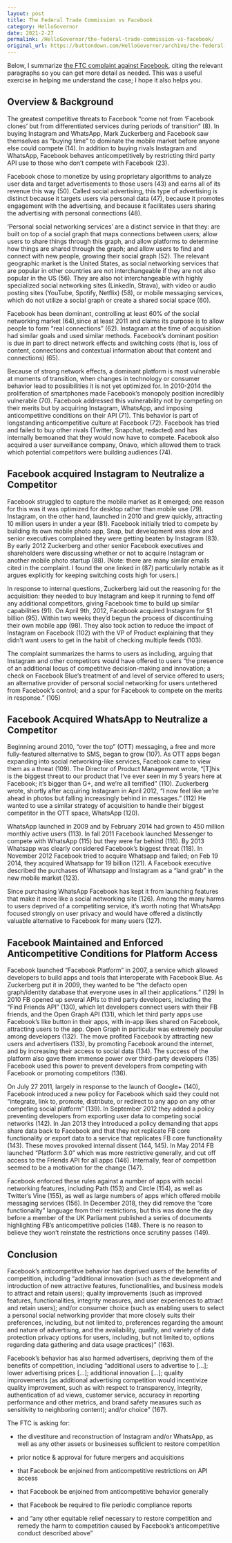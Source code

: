 ```yaml
---
layout: post
title: The Federal Trade Commission vs Facebook
category: HelloGovernor
date: 2021-2-27
permalink: /HelloGovernor/the-federal-trade-commission-vs-facebook/
original_url: https://buttondown.com/HelloGovernor/archive/the-federal-trade-commission-vs-facebook/
---
```


Below, I summarize [the FTC complaint against Facebook](https://www.ftc.gov/system/files/documents/cases/051_2021.01.21_revised_partially_redacted_complaint.pdf), citing the relevant paragraphs so you can get more detail as needed. This was a useful exercise in helping me understand the case; I hope it also helps you.

Overview & Background
---------------------

The greatest competitive threats to Facebook “come not from ‘Facebook clones’ but from differentiated services during periods of transition” (8). In buying Instagram and WhatsApp, Mark Zuckerberg and Facebook saw themselves as “buying time” to dominate the mobile market before anyone else could compete (14). In addition to buying rivals Instagram and WhatsApp, Facebook behaves anticompetitively by restricting third party API use to those who don’t compete with Facebook (23).

Facebook chose to monetize by using proprietary algorithms to analyze user data and target advertisements to those users (43) and earns all of its revenue this way (50). Called social advertising, this type of advertising is distinct because it targets users via personal data (47), because it promotes engagement with the advertising, and because it facilitates users sharing the advertising with personal connections (48).

‘Personal social networking services’ are a distinct service in that they: are built on top of a social graph that maps connections between users; allow users to share things through this graph, and allow platforms to determine how things are shared through the graph; and allow users to find and connect with new people, growing their social graph (52). The relevant geographic market is the United States, as social networking services that are popular in other countries are not interchangeable if they are not also popular in the US (56). They are also not interchangeable with highly specialized social networking sites (LinkedIn, Strava), with video or audio posting sites (YouTube, Spotify, Netflix) (58), or mobile messaging services, which do not utilize a social graph or create a shared social space (60).

Facebook has been dominant, controlling at least 60% of the social networking market (64),since at least 2011 and claims its purpose is to allow people to form “real connections” (62). Instagram at the time of acquisition had similar goals and used similar methods. Facebook’s dominant position is due in part to direct network effects and switching costs (that is, loss of content, connections and contextual information about that content and connections) (65).

Because of strong network effects, a dominant platform is most vulnerable at moments of transition, when changes in technology or consumer behavior lead to possibilities it is not yet optimized for. In 2010-2014 the proliferation of smartphones made Facebook’s monopoly position incredibly vulnerable (70). Facebook addressed this vulnerability not by competing on their merits but by acquiring Instagram, WhatsApp, and imposing anticompetitive conditions on their API (71). This behavior is part of longstanding anticompetitive culture at Facebook (72). Facebook has tried and failed to buy other rivals (Twitter, Snapchat, redacted) and has internally bemoaned that they would now have to compete. Facebook also acquired a user surveillance company, Onavo, which allowed them to track which potential competitors were building audiences (74).

Facebook acquired Instagram to Neutralize a Competitor
------------------------------------------------------

Facebook struggled to capture the mobile market as it emerged; one reason for this was it was optimized for desktop rather than mobile use (79). Instagram, on the other hand, launched in 2010 and grew quickly, attracting 10 million users in under a year (81). Facebook initially tried to compete by building its own mobile photo app, Snap, but development was slow and senior executives complained they were getting beaten by Instagram (83). By early 2012 Zuckerberg and other senior Facebook executives and shareholders were discussing whether or not to acquire Instagram or another mobile photo startup (88). (Note: there are many similar emails cited in the complaint. I found the one linked in (87) particularly notable as it argues explicitly for keeping switching costs high for users.)

In response to internal questions, Zuckerberg laid out the reasoning for the acquisition: they needed to buy Instagram and keep it running to fend off any additional competitors, giving Facebook time to build up similar capabilities (91). On April 9th, 2012, Facebook acquired Instagram for $1 billion (95). Within two weeks they’d begun the process of discontinuing their own mobile app (98). They also took action to reduce the impact of Instagram on Facebook (102) with the VP of Product explaining that they didn’t want users to get in the habit of checking multiple feeds (103).

The complaint summarizes the harms to users as including, arguing that Instagram and other competitors would have offered to users “the presence of an additional locus of competitive decision-making and innovation; a check on Facebook Blue’s treatment of and level of service offered to users; an alternative provider of personal social networking for users untethered from Facebook’s control; and a spur for Facebook to compete on the merits in response.” (105)

Facebook Acquired WhatsApp to Neutralize a Competitor
-----------------------------------------------------

Beginning around 2010, “over the top” (OTT) messaging, a free and more fully-featured alternative to SMS, began to grow (107). As OTT apps began expanding into social networking-like services, Facebook came to view them as a threat (109). The Director of Product Management wrote, “\[T\]his is the biggest threat to our product that I’ve ever seen in my 5 years here at Facebook; it’s bigger than G+, and we’re all terrified” (110). Zuckerberg wrote, shortly after acquiring Instagram in April 2012, “I now feel like we’re ahead in photos but falling increasingly behind in messages.” (112) He wanted to use a similar strategy of acquisition to handle their biggest competitor in the OTT space, WhatsApp (120).

WhatsApp launched in 2009 and by February 2014 had grown to 450 million monthly active users (113). In fall 2011 Facebook launched Messenger to compete with WhatsApp (115) but they were far behind (116). By 2013 Whatsapp was clearly considered Facebook’s biggest threat (118). In November 2012 Facebook tried to acquire Whatsapp and failed; on Feb 19 2014, they acquired Whatsapp for 19 billion (121). A Facebook executive described the purchases of Whatsapp and Instagram as a “land grab” in the new mobile market (123).

Since purchasing WhatsApp Facebook has kept it from launching features that make it more like a social networking site (126). Among the many harms to users deprived of a competiting service, it’s worth noting that WhatsApp focused strongly on user privacy and would have offered a distinctly valuable alternative to Facebook for many users (127).

Facebook Maintained and Enforced Anticompetitive Conditions for Platform Access
-------------------------------------------------------------------------------

Facebook launched “Facebook Platform” in 2007, a service which allowed developers to build apps and tools that interoperate with Facebook Blue. As Zuckerberg put it in 2009, they wanted to be “the defacto open graph/identity database that everyone uses in all their applications.” (129) In 2010 FB opened up several APIs to third party developers, including the “Find Friends API” (130), which let developers connect users with their FB friends, and the Open Graph API (131), which let third party apps use Facebook’s like button in their apps, with in-app likes shared on Facebook, attracting users to the app. Open Graph in particular was extremely popular among developers (132). The move profited Facebook by attracting new users and advertisers (133), by promoting Facebook around the internet, and by increasing their access to social data (134). The success of the platform also gave them immense power over third-party developers (135) Facebook used this power to prevent developers from competing with Facebook or promoting competitors (136).

On July 27 2011, largely in response to the launch of Google+ (140), Facebook introduced a new policy for Facebook which said they could not “integrate, link to, promote, distribute, or redirect to any app on any other competing social platform” (139). In September 2012 they added a policy preventing developers from exporting user data to competing social networks (142). In Jan 2013 they introduced a policy demanding that apps share data back to Facebook and that they not replicate FB core functionality or export data to a service that replicates FB core functionality (143). These moves provoked internal dissent (144, 145). In May 2014 FB launched “Platform 3.0” which was more restrictive generally, and cut off access to the Friends API for all apps (146). Internally, fear of competition seemed to be a motivation for the change (147).

Facebook enforced these rules against a number of apps with social networking features, including Path (153) and Circle (154), as well as Twitter’s Vine (155), as well as large numbers of apps which offered mobile messaging services (156). In December 2018, they did remove the “core functionality” language from their restrictions, but this was done the day before a member of the UK Parliament published a series of documents highlighting FB’s anticompetitive policies (148). There is no reason to believe they won’t reinstate the restrictions once scrutiny passes (149).

Conclusion
----------

Facebook’s anticompetitve behavior has deprived users of the benefits of competition, including “additional innovation (such as the development and introduction of new attractive features, functionalities, and business models to attract and retain users); quality improvements (such as improved features, functionalities, integrity measures, and user experiences to attract and retain users); and/or consumer choice (such as enabling users to select a personal social networking provider that more closely suits their preferences, including, but not limited to, preferences regarding the amount and nature of advertising, and the availability, quality, and variety of data protection privacy options for users, including, but not limited to, options regarding data gathering and data usage practices)” (163).

Facebook’s behavior has also harmed advertisers, depriving them of the benefits of competition, including “additional users to advertise to \[…\]; lower advertising prices \[…\]; additional innovation \[…\]; quality improvements (as additional advertising competition would incentivize quality improvement, such as with respect to transparency, integrity, authentication of ad views, customer service, accuracy in reporting performance and other metrics, and brand safety measures such as sensitivity to neighboring content); and/or choice” (167).

The FTC is asking for:

*   the divestiture and reconstruction of Instagram and/or WhatsApp, as well as any other assets or businesses sufficient to restore competition
    
*   prior notice & approval for future mergers and acquisitions
    
*   that Facebook be enjoined from anticompetitive restrictions on API access
    
*   that Facebook be enjoined from anticompetitive behavior generally
    
*   that Facebook be required to file periodic compliance reports
    
*   and “any other equitable relief necessary to restore competition and remedy the harm to competition caused by Facebook’s anticompetitive conduct described above”
